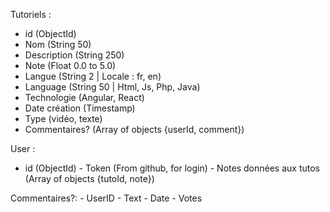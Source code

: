 Tutoriels :
   - id (ObjectId)
   - Nom (String 50)
   - Description (String 250)
   - Note (Float 0.0 to 5.0)
   - Langue (String 2 | Locale : fr, en)
   - Language (String 50 | Html, Js, Php, Java)
   - Technologie (Angular, React)
   - Date création (Timestamp)
   - Type (vidéo, texte)
   - Commentaires? (Array of objects {userId, comment})

User :
   - id (ObjectId)
	- Token (From github, for login)
	- Notes données aux tutos (Array of objects {tutoId, note})


Commentaires?:
	- UserID
	- Text
	- Date
	- Votes
